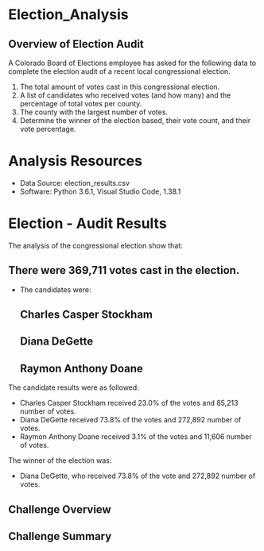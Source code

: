 # Election_Analysis

## Overview of Election Audit
A Colorado Board of Elections employee has asked for the following data to complete the election audit of a recent local congressional election.

1. The total amount of votes cast in this congressional election.
2. A list of candidates who received votes (and how many) and the percentage of total votes per county.
3. The county with the largest number of votes.
4. Determine the winner of the election based, their vote count, and their vote percentage.

# Analysis Resources 
- Data Source: election_results.csv
- Software: Python 3.6.1, Visual Studio Code, 1.38.1

# Election - Audit Results
The analysis of the congressional election show that:

## There were 369,711 votes cast in the election.
- The candidates were:
  ## Charles Casper Stockham 
  ## Diana DeGette
  ## Raymon Anthony Doane
 
 The candidate results were as followed:
  - Charles Casper Stockham received 23.0% of the votes and 85,213 number of votes.
  - Diana DeGette received 73.8% of the votes and 272,892 number of votes.
  - Raymon Anthony Doane received 3.1% of the votes and 11,606 number of votes.
  
  The winner of the election was:
  - Diana DeGette, who received 73.8% of the vote and 272,892 number of votes.
  
  ## Challenge Overview 
  
  ## Challenge Summary 
  
  
